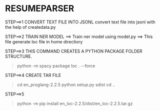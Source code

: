 # RESUMEPARSER
STEP==>1 CONVERT TEXT FILE INTO JSONL
convert text file into jsonl with the help of createdata.py

STEP==>2 TRAIN NER MODEL
==> Train ner model using model.py
==> This file generate loc file in home directiory

STEP==>3 THIS COMMAND CREATES A PYTHON PACKAGE FOLDER STRUCTURE.
> python -m spacy package loc . --force

STEP==>4 CREATE TAR FILE
> cd en_proglang-2.2.5
> python setup.py sdist 
> cd .. 

STEP==>5 
> python -m pip install en_loc-2.2.5/dist/en_loc-2.2.5.tar.gz

